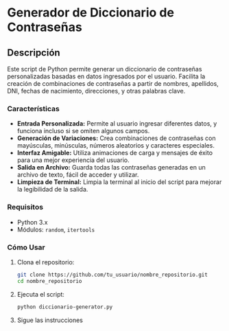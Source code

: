 # Generador de Diccionario de Contraseñas

## Descripción

Este script de Python permite generar un diccionario de contraseñas personalizadas basadas en datos ingresados por el usuario. Facilita la creación de combinaciones de contraseñas a partir de nombres, apellidos, DNI, fechas de nacimiento, direcciones, y otras palabras clave. 

### Características

- **Entrada Personalizada:** Permite al usuario ingresar diferentes datos, y funciona incluso si se omiten algunos campos.
- **Generación de Variaciones:** Crea combinaciones de contraseñas con mayúsculas, minúsculas, números aleatorios y caracteres especiales.
- **Interfaz Amigable:** Utiliza animaciones de carga y mensajes de éxito para una mejor experiencia del usuario.
- **Salida en Archivo:** Guarda todas las contraseñas generadas en un archivo de texto, fácil de acceder y utilizar.
- **Limpieza de Terminal:** Limpia la terminal al inicio del script para mejorar la legibilidad de la salida.

### Requisitos

- Python 3.x
- Módulos: `random`, `itertools`

### Cómo Usar

1. Clona el repositorio:
   ```bash
   git clone https://github.com/tu_usuario/nombre_repositorio.git
   cd nombre_repositorio
2. Ejecuta el script:
   ```bash
   python diccionario-generator.py
3. Sigue las instrucciones
